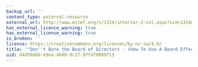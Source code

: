 ```yaml
---
backup_url: ''
content_type: external-resource
external_url: http://www.mitef.org/s/1314/interior-2-col.aspx?sid=1314&gid=5&pgid=5787
has_external_licence_warning: true
has_external_license_warning: true
is_broken: ''
license: https://creativecommons.org/licenses/by-nc-sa/4.0/
title: '"Don''t Bore the Board of Directors - (How To Use A Board Effectively)"'
uid: d4d59a6b-e9ea-4b40-9c17-97fd70099713
---
```

